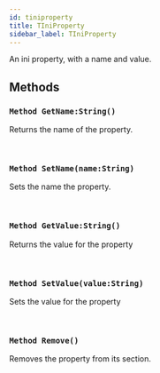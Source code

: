 ```yaml
---
id: tiniproperty
title: TIniProperty
sidebar_label: TIniProperty
---
```


An ini property, with a name and value.


## Methods

### `Method GetName:String()`

Returns the name of the property.

<br/>

### `Method SetName(name:String)`

Sets the name the property.

<br/>

### `Method GetValue:String()`

Returns the value for the property

<br/>

### `Method SetValue(value:String)`

Sets the value for the property

<br/>

### `Method Remove()`

Removes the property from its section.

<br/>

